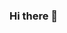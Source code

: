### Hi there 👋

<!--
**limafabio/limafabio** is a ✨ _special_ ✨ repository because its `README.md` (this file) appears on your GitHub profile.

Here are some ideas to get you started:

- 🔭 I’m currently working on ansible, openstack and virtualization
- 🌱 I’m currently learning rust language
- 👯 I’m looking to collaborate on ...
- 🤔 I’m looking for help with ...
- ⚡ Fun fact: one piece fan and player mtg
-->
